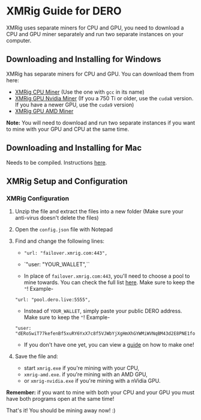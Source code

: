 # XMRig Guide for DERO

XMRig uses separate miners for CPU and GPU, you need to download a CPU and GPU miner separately and run two separate instances on your computer.

## Downloading and Installing for Windows

XMRig has separate miners for CPU and GPU. You can download them from here:

* [XMRig CPU Miner](https://github.com/xmrig/xmrig/releases) (Use the one with `gcc` in its name)
* [XMRig GPU Nvidia Miner](https://github.com/xmrig/xmrig-nvidia/releases) (If you a 750 Ti or older, use the `cuda8` version. If you have a newer GPU, use the `cuda9` version)
* [XMRig GPU AMD Miner](https://github.com/xmrig/xmrig-amd/releases)

**Note:** You will need to download and run two separate instances if you want to mine with your GPU and CPU at the same time.

## Downloading and Installing for Mac

Needs to be compiled. Instructions [here](https://github.com/xmrig/xmrig/wiki/OS-X-Build).

## XMRig Setup and Configuration

### XMRig Configuration

1.  Unzip the file and extract the files into a new folder (Make sure your anti-virus doesn't delete the files)
2.  Open the `config.json` file with Notepad
3.  Find and change the following lines:

    * `"url: "failover.xmrig.com:443",`

    * `"user: "YOUR_WALLET",``

    - In place of `failover.xmrig.com:443`, you'll need to choose a pool to mine towards. You can check the full list [here](Pools). Make sure to keep the `"`!  Example-

    ```
    "url: "pool.dero.live:5555",
    ```

    - Instead of `YOUR_WALLET`, simply paste your public DERO address. Make sure to keep the `"`! Example-

    ```
    "user: "dERoSwiT77kefenBf5xuRY6YxX7c8f5VJWbYjXgHmXhGYWMiWVNqBM43d2E8PNE1fo9rj2VDsL7m3BntKBPKdzai5ZmqmSoMVX",
    ```

    - If you don't have one yet, you can view a [guide](../wallets/Using-the-CLI-Wallet.md#creating-a-wallet) on how to make one!


4.  Save the file and:
    * start `xmrig.exe` if you're mining with your CPU,
    * `xmrig-amd.exe`. if you're mining with an AMD GPU,
    * or `xmrig-nvidia.exe` if you're mining with a nVidia GPU.



**Remember:** if you want to mine with both your CPU and your GPU you must have both programs open at the same time!



That's it! You should be mining away now! :)
